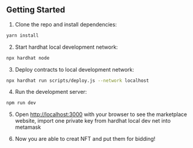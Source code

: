## Getting Started

1. Clone the repo and install dependencies:

```bash
yarn install

```
2. Start hardhat local development network:

```bash
npx hardhat node

```
3. Deploy contracts to local development network:
```bash
npx hardhat run scripts/deploy.js --network localhost

```
4. Run the development server:

```bash
npm run dev

```

5. Open [http://localhost:3000](http://localhost:3000) with your browser to see the marketplace website, import one private key from hardhat local dev net into metamask

6. Now you are able to creat NFT and put them for bidding!

